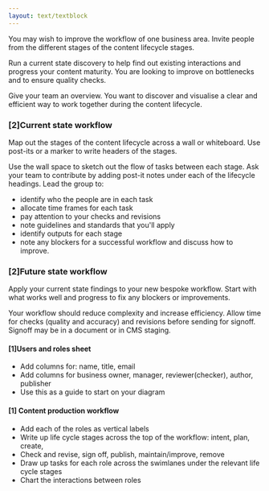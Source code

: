 ```yaml
---
layout: text/textblock
---
```


You may wish to improve the workflow of one business area. Invite people from the different stages of the content lifecycle stages. 

Run a current state discovery to help find out existing interactions and progress your content maturity. You are looking to improve on bottlenecks and to ensure quality checks.

Give your team an overview. You want to discover and visualise a clear and efficient way to work together during the content lifecycle. 

### [2]Current state workflow
Map out the stages of the content lifecycle across a wall or whiteboard. Use post-its or a marker to write headers of the stages.

Use the wall space to sketch out the flow of tasks between each stage. Ask your team to contribute by adding post-it notes under each of the lifecycle headings. Lead the group to:
- identify who the people are in each task
- allocate time frames for each task
- pay attention to your checks and revisions
- note guidelines and standards that you'll apply
- identify outputs for each stage
- note any blockers for a successful workflow and discuss how to improve.

### [2]Future state workflow

Apply your current state findings to your new bespoke workflow. Start with what works well and progress to fix any blockers or improvements.

Your workflow should reduce complexity and increase efficiency. Allow time for checks (quality and accuracy) and revisions before sending for signoff. Signoff may be in a document or in CMS staging.

#### [1]Users and roles sheet
- Add columns for: name, title, email
- Add columns for business owner, manager, reviewer(checker), author, publisher
- Use this as a guide to start on your diagram

#### [1] Content production workflow
- Add each of the roles as vertical labels 
- Write up life cycle stages across the top of the workflow: intent, plan, create, 
- Check and revise, sign off, publish, maintain/improve, remove 
- Draw up tasks for each role across the swimlanes under the relevant life cycle stages
- Chart the interactions between roles
